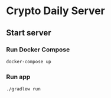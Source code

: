 # Crypto Daily Server

## Start server

### Run Docker Compose

```bash
docker-compose up
```

### Run app

```bash
./gradlew run
```
